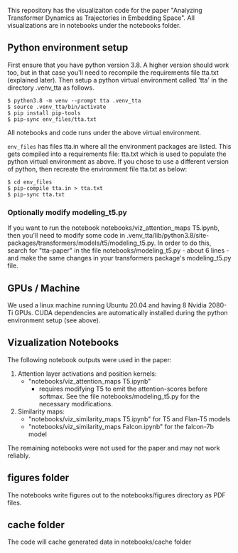 This repository has the visualizaiton code for the paper "Analyzing Transformer Dynamics as Trajectories in Embedding Space".
All visualizations are in notebooks under the notebooks folder.

## Python environment setup
First ensure that you have python version 3.8. A higher version should work too, but in that case you'll need to recompile the requirements file tta.txt (explained later).
Then setup a python virtual environment called 'tta' in the directory .venv_tta as follows.
```
$ python3.8 -m venv --prompt tta .venv_tta
$ source .venv_tta/bin/activate
$ pip install pip-tools
$ pip-sync env_files/tta.txt
```
All notebooks and code runs under the above virtual environment.

`env_files` has files tta.in where all the environment packages are listed. This gets compiled into a requirements file: tta.txt which is used to populate the python virtual environment as above. If you chose to use a different version of python, then recreate the environment file tta.txt as below:

```
$ cd env_files
$ pip-compile tta.in > tta.txt
$ pip-sync tta.txt
```

### Optionally modify modeling_t5.py
If you want to run the notebook notebooks/viz_attention_maps T5.ipynb, then you'll need to modify some code in .venv_tta/lib/python3.8/site-packages/transformers/models/t5/modeling_t5.py. In order to do this, search for "tta-paper" in the file notebooks/modeling_t5.py - about 6 lines - and make the same changes in your transformers package's modeling_t5.py file.


## GPUs / Machine
We used a linux machine running Ubuntu 20.04 and having 8 Nvidia 2080-Ti GPUs. CUDA dependencies are automatically installed during the python environment setup (see above).

## Vizualization Notebooks
The following notebook outputs were used in the paper:
1. Attention layer activations and position kernels:
    * "notebooks/viz_attention_maps T5.ipynb"
        * requires modifying T5 to emit the attention-scores before softmax. See the file notebooks/modeling_t5.py for the necessary modifications.
1. Similarity maps:
    * "notebooks/viz_similarity_maps T5.ipynb" for T5 and Flan-T5 models
    * "notebooks/viz_similarity_maps Falcon.ipynb" for the falcon-7b model

The remaining notebooks were not used for the paper and may not work reliably.


## figures folder
The notebooks write figures out to the notebooks/figures directory as PDF files.

## cache folder
The code will cache generated data in notebooks/cache folder
